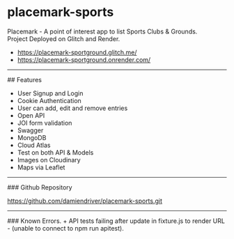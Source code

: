 # placemark-sports
Placemark - A point of interest app to list Sports Clubs & Grounds.  
Project Deployed on Glitch and Render.  
+ https://placemark-sportground.glitch.me/
+ https://placemark-sportground.onrender.com/

<hr>
## Features  

+ User Signup and Login
+ Cookie Authentication
+ User can add, edit and remove entries
+ Open API
+ JOI form validation
+ Swagger
+ MongoDB
+ Cloud Atlas
+ Test on both API & Models
+ Images on Cloudinary
+ Maps via Leaflet

<hr>
### Github Repository  

https://github.com/damiendriver/placemark-sports.git  

<hr>
### Known Errors.  
+ API tests failing after update in fixture.js to render URL - (unable to connect to npm run apitest). 
